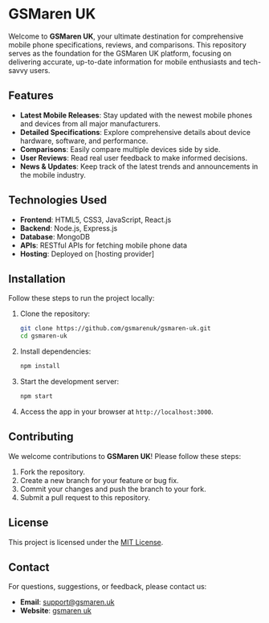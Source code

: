 # GSMaren UK

Welcome to **GSMaren UK**, your ultimate destination for comprehensive mobile phone specifications, reviews, and comparisons. This repository serves as the foundation for the GSMaren UK platform, focusing on delivering accurate, up-to-date information for mobile enthusiasts and tech-savvy users.

## Features

- **Latest Mobile Releases**: Stay updated with the newest mobile phones and devices from all major manufacturers.
- **Detailed Specifications**: Explore comprehensive details about device hardware, software, and performance.
- **Comparisons**: Easily compare multiple devices side by side.
- **User Reviews**: Read real user feedback to make informed decisions.
- **News & Updates**: Keep track of the latest trends and announcements in the mobile industry.

## Technologies Used

- **Frontend**: HTML5, CSS3, JavaScript, React.js
- **Backend**: Node.js, Express.js
- **Database**: MongoDB
- **APIs**: RESTful APIs for fetching mobile phone data
- **Hosting**: Deployed on [hosting provider]

## Installation

Follow these steps to run the project locally:

1. Clone the repository:
   ```bash
   git clone https://github.com/gsmarenuk/gsmaren-uk.git
   cd gsmaren-uk
   ```

2. Install dependencies:
   ```bash
   npm install
   ```

3. Start the development server:
   ```bash
   npm start
   ```

4. Access the app in your browser at `http://localhost:3000`.

## Contributing

We welcome contributions to **GSMaren UK**! Please follow these steps:

1. Fork the repository.
2. Create a new branch for your feature or bug fix.
3. Commit your changes and push the branch to your fork.
4. Submit a pull request to this repository.

## License

This project is licensed under the [MIT License](LICENSE).

## Contact

For questions, suggestions, or feedback, please contact us:

- **Email**: support@gsmaren.uk
- **Website**: [gsmaren uk](https://gsmaren.uk)

